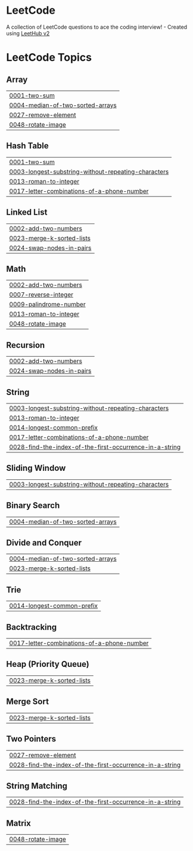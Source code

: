 # LeetCode
A collection of LeetCode questions to ace the coding interview! - Created using [LeetHub v2](https://github.com/arunbhardwaj/LeetHub-2.0)

<!---LeetCode Topics Start-->
# LeetCode Topics
## Array
|  |
| ------- |
| [0001-two-sum](https://github.com/Solrasido55/LeetCode/tree/master/0001-two-sum) |
| [0004-median-of-two-sorted-arrays](https://github.com/Solrasido55/LeetCode/tree/master/0004-median-of-two-sorted-arrays) |
| [0027-remove-element](https://github.com/Solrasido55/LeetCode/tree/master/0027-remove-element) |
| [0048-rotate-image](https://github.com/Solrasido55/LeetCode/tree/master/0048-rotate-image) |
## Hash Table
|  |
| ------- |
| [0001-two-sum](https://github.com/Solrasido55/LeetCode/tree/master/0001-two-sum) |
| [0003-longest-substring-without-repeating-characters](https://github.com/Solrasido55/LeetCode/tree/master/0003-longest-substring-without-repeating-characters) |
| [0013-roman-to-integer](https://github.com/Solrasido55/LeetCode/tree/master/0013-roman-to-integer) |
| [0017-letter-combinations-of-a-phone-number](https://github.com/Solrasido55/LeetCode/tree/master/0017-letter-combinations-of-a-phone-number) |
## Linked List
|  |
| ------- |
| [0002-add-two-numbers](https://github.com/Solrasido55/LeetCode/tree/master/0002-add-two-numbers) |
| [0023-merge-k-sorted-lists](https://github.com/Solrasido55/LeetCode/tree/master/0023-merge-k-sorted-lists) |
| [0024-swap-nodes-in-pairs](https://github.com/Solrasido55/LeetCode/tree/master/0024-swap-nodes-in-pairs) |
## Math
|  |
| ------- |
| [0002-add-two-numbers](https://github.com/Solrasido55/LeetCode/tree/master/0002-add-two-numbers) |
| [0007-reverse-integer](https://github.com/Solrasido55/LeetCode/tree/master/0007-reverse-integer) |
| [0009-palindrome-number](https://github.com/Solrasido55/LeetCode/tree/master/0009-palindrome-number) |
| [0013-roman-to-integer](https://github.com/Solrasido55/LeetCode/tree/master/0013-roman-to-integer) |
| [0048-rotate-image](https://github.com/Solrasido55/LeetCode/tree/master/0048-rotate-image) |
## Recursion
|  |
| ------- |
| [0002-add-two-numbers](https://github.com/Solrasido55/LeetCode/tree/master/0002-add-two-numbers) |
| [0024-swap-nodes-in-pairs](https://github.com/Solrasido55/LeetCode/tree/master/0024-swap-nodes-in-pairs) |
## String
|  |
| ------- |
| [0003-longest-substring-without-repeating-characters](https://github.com/Solrasido55/LeetCode/tree/master/0003-longest-substring-without-repeating-characters) |
| [0013-roman-to-integer](https://github.com/Solrasido55/LeetCode/tree/master/0013-roman-to-integer) |
| [0014-longest-common-prefix](https://github.com/Solrasido55/LeetCode/tree/master/0014-longest-common-prefix) |
| [0017-letter-combinations-of-a-phone-number](https://github.com/Solrasido55/LeetCode/tree/master/0017-letter-combinations-of-a-phone-number) |
| [0028-find-the-index-of-the-first-occurrence-in-a-string](https://github.com/Solrasido55/LeetCode/tree/master/0028-find-the-index-of-the-first-occurrence-in-a-string) |
## Sliding Window
|  |
| ------- |
| [0003-longest-substring-without-repeating-characters](https://github.com/Solrasido55/LeetCode/tree/master/0003-longest-substring-without-repeating-characters) |
## Binary Search
|  |
| ------- |
| [0004-median-of-two-sorted-arrays](https://github.com/Solrasido55/LeetCode/tree/master/0004-median-of-two-sorted-arrays) |
## Divide and Conquer
|  |
| ------- |
| [0004-median-of-two-sorted-arrays](https://github.com/Solrasido55/LeetCode/tree/master/0004-median-of-two-sorted-arrays) |
| [0023-merge-k-sorted-lists](https://github.com/Solrasido55/LeetCode/tree/master/0023-merge-k-sorted-lists) |
## Trie
|  |
| ------- |
| [0014-longest-common-prefix](https://github.com/Solrasido55/LeetCode/tree/master/0014-longest-common-prefix) |
## Backtracking
|  |
| ------- |
| [0017-letter-combinations-of-a-phone-number](https://github.com/Solrasido55/LeetCode/tree/master/0017-letter-combinations-of-a-phone-number) |
## Heap (Priority Queue)
|  |
| ------- |
| [0023-merge-k-sorted-lists](https://github.com/Solrasido55/LeetCode/tree/master/0023-merge-k-sorted-lists) |
## Merge Sort
|  |
| ------- |
| [0023-merge-k-sorted-lists](https://github.com/Solrasido55/LeetCode/tree/master/0023-merge-k-sorted-lists) |
## Two Pointers
|  |
| ------- |
| [0027-remove-element](https://github.com/Solrasido55/LeetCode/tree/master/0027-remove-element) |
| [0028-find-the-index-of-the-first-occurrence-in-a-string](https://github.com/Solrasido55/LeetCode/tree/master/0028-find-the-index-of-the-first-occurrence-in-a-string) |
## String Matching
|  |
| ------- |
| [0028-find-the-index-of-the-first-occurrence-in-a-string](https://github.com/Solrasido55/LeetCode/tree/master/0028-find-the-index-of-the-first-occurrence-in-a-string) |
## Matrix
|  |
| ------- |
| [0048-rotate-image](https://github.com/Solrasido55/LeetCode/tree/master/0048-rotate-image) |
<!---LeetCode Topics End-->